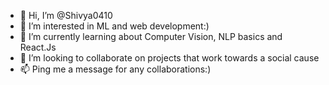 - 👋 Hi, I’m @Shivya0410
- 👀 I’m interested in ML and web development:)
- 🌱 I’m currently learning about Computer Vision, NLP basics and React.Js
- 💞️ I’m looking to collaborate on projects that work towards a social cause
- 📫 Ping me a message for any collaborations:)
<!---
Shivya0410/Shivya0410 is a ✨ special ✨ repository because its `README.md` (this file) appears on your GitHub profile.
You can click the Preview link to take a look at your changes.

--->
